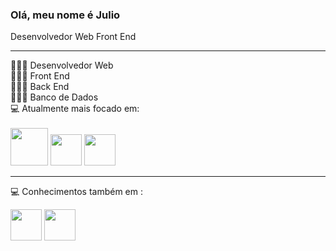 ### Olá, meu nome é Julio
Desenvolvedor Web Front End
<hr>
👨🏻‍💻 Desenvolvedor Web <br>
👨🏻‍💻 Front End <br>
👨🏻‍💻 Back End <br>
👨🏻‍💻 Banco de Dados <br>
💻 Atualmente mais focado em: 
<br>
<br>
<div style="inline">
  <img width="60" height="60" src="https://cdn.jsdelivr.net/gh/devicons/devicon/icons/html5/html5-original-wordmark.svg" />
  <img width="50" height="50" src="https://cdn.jsdelivr.net/gh/devicons/devicon/icons/css3/css3-original.svg" />
  <img width="50" height="50" src="https://cdn.jsdelivr.net/gh/devicons/devicon/icons/javascript/javascript-original.svg" />
</div>  
<hr>

💻 Conhecimentos também em :
<div style="inline">
  <img width="50" height="50" src="https://cdn.jsdelivr.net/gh/devicons/devicon/icons/python/python-original.svg" />
  <img width="50" height="50" src="https://cdn.jsdelivr.net/gh/devicons/devicon/icons/mysql/mysql-original.svg" />
</div>

